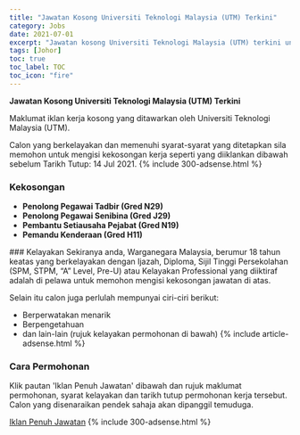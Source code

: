 ```yaml
---
title: "Jawatan Kosong Universiti Teknologi Malaysia (UTM) Terkini" 
category: Jobs 
date: 2021-07-01 
excerpt: "Jawatan kosong Universiti Teknologi Malaysia (UTM) terkini untuk kekosongan Penolong Pegawai Tadbir (Gred N29),Penolong Pegawai Senibina (Gred J29),Pembantu Setiausaha Pejabat (Gred N19),Pemandu Kenderaan (Gred H11)" 
tags: [Johor] 
toc: true 
toc_label: TOC 
toc_icon: "fire" 
--- 
```


**Jawatan Kosong Universiti Teknologi Malaysia (UTM) Terkini**

Maklumat iklan kerja kosong yang ditawarkan oleh Universiti Teknologi Malaysia (UTM). 

Calon yang berkelayakan dan memenuhi syarat-syarat yang ditetapkan sila memohon untuk mengisi kekosongan kerja seperti yang diiklankan dibawah sebelum Tarikh Tutup: 14 Jul 2021. 
{% include 300-adsense.html %} 
### Kekosongan 
<ul>
<li><strong>Penolong Pegawai Tadbir (Gred N29)</strong></li>
<li><strong>Penolong Pegawai Senibina (Gred J29)</strong></li>
<li><strong>Pembantu Setiausaha Pejabat (Gred N19)</strong></li>
<li><strong>Pemandu Kenderaan (Gred H11)</strong></li>
</ul> 
### Kelayakan 
Sekiranya anda, Warganegara Malaysia, berumur 18 tahun keatas yang berkelayakan dengan Ijazah, Diploma, Sijil Tinggi Persekolahan (SPM, STPM, “A” Level, Pre-U) atau Kelayakan Professional yang diiktiraf adalah di pelawa untuk memohon mengisi kekosongan jawatan di atas.

Selain itu calon juga perlulah mempunyai ciri-ciri berikut:
- Berperwatakan menarik
- Berpengetahuan
- dan lain-lain (rujuk kelayakan permohonan di bawah) 
{% include article-adsense.html %} 
### Cara Permohonan 
Klik pautan 'Iklan Penuh Jawatan' dibawah dan rujuk maklumat permohonan, syarat kelayakan dan tarikh tutup permohonan kerja tersebut.
Calon yang disenaraikan pendek sahaja akan dipanggil temuduga.

<a href="https://registrar.utm.my/bsm/career-utm/" class="btn btn--info" target="_blank" rel="nofollow noopenner">Iklan Penuh Jawatan</a> 
{% include 300-adsense.html %} 